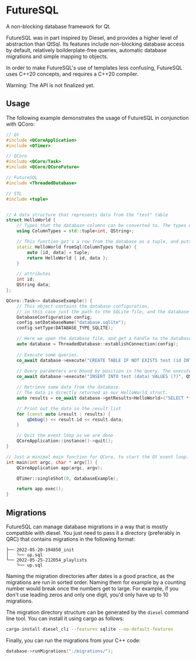 <!--
SPDX-FileCopyrightText: 2022 Jonah Brüchert <jbb@kaidan.im

SPDX-License-Identifier: BSD-2-Clause
-->

# FutureSQL

A non-blocking database framework for Qt.

FutureSQL was in part inspired by Diesel, and provides a higher level of abstraction than QtSql.
Its features include non-blocking database access by default, relatively boilderplate-free queries,
automatic database migrations and simple mapping to objects.

In order to make FutureSQL's use of templates less confusing, FutureSQL uses C++20 concepts,
and requires a C++20 compiler.

Warning: The API is not finalized yet.

## Usage

The following example demonstrates the usage of FutureSQL in conjunction with QCoro:
```cpp
// Qt
#include <QCoreApplication>
#include <QTimer>

// QCoro
#include <QCoro/Task>
#include <QCoro/QCoroFuture>

// FutureSQL
#include <ThreadedDatabase>

// STL
#include <tuple>


// A data structure that represents data from the "test" table
struct HelloWorld {
    // Types that the database columns can be converted to. The types must be convertible from QVariant.
    using ColumnTypes = std::tuple<int, QString>;

    // This function get's a row from the database as a tuple, and puts it into the HelloWorld structs.
    static HelloWorld fromSql(ColumnTypes tuple) {
        auto [id, data] = tuple;
        return HelloWorld { id, data };
    }

    // attributes
    int id;
    QString data;
};

QCoro::Task<> databaseExample() {
    // This object contains the database configuration,
    // in this case just the path to the SQLite file, and the database type (SQLite).
    DatabaseConfiguration config;
    config.setDatabaseName("database.sqlite");
    config.setType(DATABASE_TYPE_SQLITE);

    // Here we open the database file, and get a handle to the database.
    auto database = ThreadedDatabase::establishConnection(config);
    
    // Execute some queries.
    co_await database->execute("CREATE TABLE IF NOT EXISTS test (id INTEGER PRIMARY KEY AUTOINCREMENT, data TEXT)");
    
    // Query parameters are bound by position in the query. The execute function is variadic and you can add as many parameters as you need.
    co_await database->execute("INSERT INTO test (data) VALUES (?)", QStringLiteral("Hello World"));

    // Retrieve some data from the database.
    // The data is directly returned as our HelloWorld struct.
    auto results = co_await database->getResults<HelloWorld>("SELECT * FROM test");

    // Print out the data in the result list
    for (const auto &result : results) {
        qDebug() << result.id << result.data;
    }

    // Quit the event loop as we are done
    QCoreApplication::instance()->quit();
}

// Just a minimal main function for QCoro, to start the Qt event loop.
int main(int argc, char * argv[]) {
    QCoreApplication app(argc, argv);

    QTimer::singleShot(0, databaseExample);

    return app.exec();
}
```

## Migrations

FutureSQL can manage database migrations in a way that is mostly compatible with diesel.
You just need to pass it a directory (preferably in QRC) that contains migrations in the following format:

```
├── 2022-05-20-194850_init
│   └── up.sql
└── 2022-05-25-212054_playlists
    └── up.sql
```

Naming the migration directories after dates is a good practice, as the migrations are run in sorted order.
Naming them for example by a counting number would break once the numbers get to large.
For example, if you don't use leading zeros and only one digit, you'd only have up to 10 migrations.

The migration directory structure can be generated by the `diesel` command line tool. You can install it using cargo as follows:
```bash
cargo install diesel_cli --features sqlite --no-default-features
```

Finally, you can run the migrations from your C++ code:
```cpp
database->runMigrations(":/migrations/");
```
